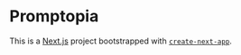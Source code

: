 # Promptopia

This is a [Next.js](https://nextjs.org/) project bootstrapped with [`create-next-app`](https://github.com/vercel/next.js/tree/canary/packages/create-next-app).

<!--
#### Todo
These are to be implemented in the Feed.jsx file having the searchText, searchTimeout, and searchResults states

[] Implement Search
    - Search by prompt
    - Search by tag
    - Search by username
[] Implement Click on tag

[] Implement View other profiles
-->
